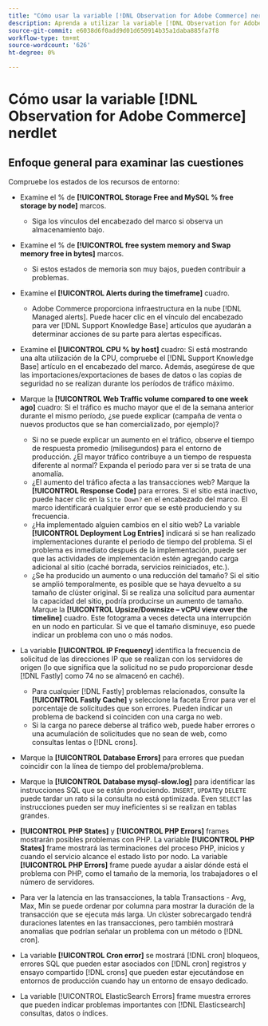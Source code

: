 ```yaml
---
title: "Cómo usar la variable [!DNL Observation for Adobe Commerce] nerdlet"
description: Aprenda a utilizar la variable [!DNL Observation for Adobe Commerce] nerdlet.
source-git-commit: e6038d6f0add9d01d650914b35a1daba885fa7f8
workflow-type: tm+mt
source-wordcount: '626'
ht-degree: 0%

---
```


# Cómo usar la variable [!DNL Observation for Adobe Commerce] nerdlet

## Enfoque general para examinar las cuestiones

Compruebe los estados de los recursos de entorno:

* Examine el % de **[!UICONTROL Storage Free and MySQL % free storage by node]** marcos.

   * Siga los vínculos del encabezado del marco si observa un almacenamiento bajo.

* Examine el % de **[!UICONTROL free system memory and Swap memory free in bytes]** marcos.

   * Si estos estados de memoria son muy bajos, pueden contribuir a problemas.

* Examine el **[!UICONTROL Alerts during the timeframe]** cuadro.

   * Adobe Commerce proporciona infraestructura en la nube [!DNL Managed alerts]. Puede hacer clic en el vínculo del encabezado para ver [!DNL Support Knowledge Base] artículos que ayudarán a determinar acciones de su parte para alertas específicas.

* Examine el **[!UICONTROL CPU % by host]** cuadro: Si está mostrando una alta utilización de la CPU, compruebe el [!DNL Support Knowledge Base] artículo en el encabezado del marco. Además, asegúrese de que las importaciones/exportaciones de bases de datos o las copias de seguridad no se realizan durante los períodos de tráfico máximo.

* Marque la **[!UICONTROL Web Traffic volume compared to one week ago]** cuadro: Si el tráfico es mucho mayor que el de la semana anterior durante el mismo período, ¿se puede explicar (campaña de venta o nuevos productos que se han comercializado, por ejemplo)?
   * Si no se puede explicar un aumento en el tráfico, observe el tiempo de respuesta promedio (milisegundos) para el entorno de producción. ¿El mayor tráfico contribuye a un tiempo de respuesta diferente al normal? Expanda el periodo para ver si se trata de una anomalía.
   * ¿El aumento del tráfico afecta a las transacciones web? Marque la **[!UICONTROL Response Code]** para errores. Si el sitio está inactivo, puede hacer clic en la `Site Down?` en el encabezado del marco. El marco identificará cualquier error que se esté produciendo y su frecuencia.
   * ¿Ha implementado alguien cambios en el sitio web? La variable **[!UICONTROL Deployment Log Entries]** indicará si se han realizado implementaciones durante el periodo de tiempo del problema. Si el problema es inmediato después de la implementación, puede ser que las actividades de implementación estén agregando carga adicional al sitio (caché borrada, servicios reiniciados, etc.).
   * ¿Se ha producido un aumento o una reducción del tamaño? Si el sitio se amplió temporalmente, es posible que se haya devuelto a su tamaño de clúster original. Si se realiza una solicitud para aumentar la capacidad del sitio, podría producirse un aumento de tamaño. Marque la **[!UICONTROL Upsize/Downsize – vCPU view over the timeline]** cuadro. Este fotograma a veces detecta una interrupción en un nodo en particular. Si ve que el tamaño disminuye, eso puede indicar un problema con uno o más nodos.

* La variable **[!UICONTROL IP Frequency]** identifica la frecuencia de solicitud de las direcciones IP que se realizan con los servidores de origen (lo que significa que la solicitud no se pudo proporcionar desde [!DNL Fastly] como 74 no se almacenó en caché).

   * Para cualquier [!DNL Fastly] problemas relacionados, consulte la **[!UICONTROL Fastly Cache]** y seleccione la faceta Error para ver el porcentaje de solicitudes que son errores. Pueden indicar un problema de backend si coinciden con una carga no web.
   * Si la carga no parece deberse al tráfico web, puede haber errores o una acumulación de solicitudes que no sean de web, como consultas lentas o [!DNL crons].

* Marque la **[!UICONTROL Database Errors]** para errores que puedan coincidir con la línea de tiempo del problema/problema.
* Marque la **[!UICONTROL Database mysql-slow.log]** para identificar las instrucciones SQL que se están produciendo. `INSERT`, `UPDATE`y `DELETE` puede tardar un rato si la consulta no está optimizada. Even `SELECT` las instrucciones pueden ser muy ineficientes si se realizan en tablas grandes.
* **[!UICONTROL PHP States]** y **[!UICONTROL PHP Errors]** frames mostrarán posibles problemas con PHP. La variable **[!UICONTROL PHP States]** frame mostrará las terminaciones del proceso PHP, inicios y cuando el servicio alcance el estado listo por nodo. La variable **[!UICONTROL PHP Errors]** frame puede ayudar a aislar dónde está el problema con PHP, como el tamaño de la memoria, los trabajadores o el número de servidores.
* Para ver la latencia en las transacciones, la tabla Transactions - Avg, Max, Min se puede ordenar por columna para mostrar la duración de la transacción que se ejecuta más larga. Un clúster sobrecargado tendrá duraciones latentes en las transacciones, pero también mostrará anomalías que podrían señalar un problema con un método o [!DNL cron].
* La variable **[!UICONTROL Cron error]** se mostrará [!DNL cron] bloqueos, errores SQL que pueden estar asociados con [!DNL cron] registros y ensayo compartido [!DNL crons] que pueden estar ejecutándose en entornos de producción cuando hay un entorno de ensayo dedicado.
* La variable [!UICONTROL ElasticSearch Errors] frame muestra errores que pueden indicar problemas importantes con [!DNL Elasticsearch] consultas, datos o índices.
